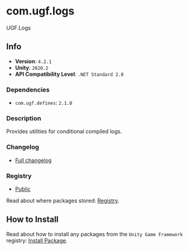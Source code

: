 # com.ugf.logs

UGF.Logs

## Info

- **Version**: `4.2.1`
- **Unity**: `2020.2`
- **API Compatibility Level**: `.NET Standard 2.0`

### Dependencies

- `com.ugf.defines`: `2.1.0`


### Description

Provides utilities for conditional compiled logs.

### Changelog

- [Full changelog](changelog.md)

### Registry

- [Public](https://bintray.com/unity-game-framework/public)

Read about where packages stored: [Registry](https://github.com/unity-game-framework/organization/blob/master/docs/registry.md).

## How to Install

Read about how to install any packages from the `Unity Game Framework` registry: [Install Package](https://github.com/unity-game-framework/organization/blob/master/docs/install-packages.md).
